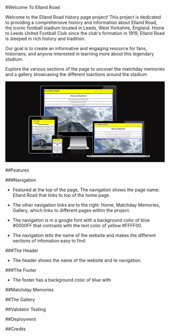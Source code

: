 #Welcome To Elland Road

Welcome to the Elland Road history page project! This project is dedicated to providing a comprehensive history and information about Elland Road, the iconic football stadium located in Leeds, West Yorkshire, England. Home to Leeds United Football Club since the club's formation in 1919, Elland Road is steeped in rich history and tradition.

Our goal is to create an informative and engaging resource for fans, historians, and anyone interested in learning more about this legendary stadium.

Explore the various sections of the page to uncover the matchday memories and a gallery showcasing the different loactions around the stadium

![Am I Responsive Screenshot](assets/website-images/Screenshot_9-6-2024_17713_ui.dev.jpeg)

##Features

###Navigation
- Featured at the top of the page, The navigation shows the page name: Elland Road that links to top of the home page.

- The other navigation links are to the right: Home, Matchday Memories, Gallery, which links to different pages within the project.

- The navigation is in a google font with a background color of blue #0000FF that contrasts with the text color of yellow #FFFF00. 

-  The navigation tells the name of the website and makes the different sections of infomation easy to find.  


###The Header
- The header shows the name of the website and te navigation. 

###The Footer
- The footer has a background color of blue with 

##Matchday Memories

##The Gallery

##Validator Testing 

##Deployment

##Credits









